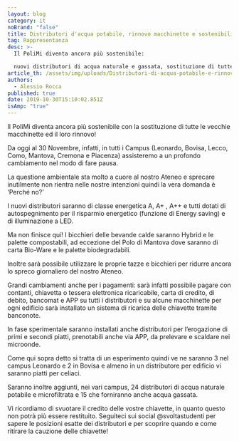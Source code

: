 ```yaml
---
layout: blog
category: it
noBrand: "false"
title: Distributori d'acqua potabile, rinnovo macchinette e sostenibilità
tag: Rappresentanza
desc: >-
  Il PoliMi diventa ancora più sostenibile:

  nuovi distributori di acqua naturale e gassata, sostituzione di tutte le vecchie macchinette, bicchieri Hybrid e palette compostabili e piatti per celiaci.
article_th: /assets/img/uploads/Distributori-di-acqua-potabile-e-rinnovo-macchinette.jpg
authors:
  - Alessio Rocca
published: true
date: 2019-10-30T15:10:02.851Z
isAmp: "true"
---
```

Il PoliMi diventa ancora più sostenibile con la sostituzione di tutte le vecchie macchinette ed il loro rinnovo!

Da oggi al 30 Novembre, infatti, in tutti i Campus (Leonardo, Bovisa, Lecco, Como, Mantova, Cremona e Piacenza) assisteremo a un profondo cambiamento nel modo di fare pausa.

La questione ambientale sta molto a cuore al nostro Ateneo e sprecare inutilmente non rientra nelle nostre intenzioni quindi la vera domanda è ‘Perché no?’

I nuovi distributori saranno di classe energetica A, A+ , A++ e tutti dotati di autospegnimento per il risparmio energetico (funzione di Energy saving) e di illuminazione a LED.

Ma non finisce qui! I bicchieri delle bevande calde saranno Hybrid e le palette compostabili, ad eccezione del Polo di Mantova dove saranno di carta Bio-Ware e le palette biodegradabili.

Inoltre sarà possibile utilizzare le proprie tazze e bicchieri per ridurre ancora lo spreco giornaliero del nostro Ateneo.

Grandi cambiamenti anche per i pagamenti: sarà infatti possibile pagare con contanti, chiavetta o tessera elettronica ricaricabile, carta di credito, di debito, bancomat e APP su tutti i distributori e su alcune macchinette per ogni edificio sarà installato un sistema di ricarica delle chiavette tramite banconote.

In fase sperimentale saranno installati anche distributori per l’erogazione di primi e secondi piatti, prenotabili anche via APP, da prelevare e scaldare nei microonde.

Come qui sopra detto si tratta di un esperimento quindi ve ne saranno 3 nel campus Leonardo e 2 in Bovisa e almeno in un distributore per edificio vi saranno piatti per celiaci.

Saranno inoltre aggiunti, nei vari campus, 24 distributori di acqua naturale potabile e microfiltrata e 15 che forniranno anche acqua gassata.

Vi ricordiamo di svuotare il credito delle vostre chiavette, in quanto questo non potrà più essere restituito. Seguiteci sui social @svoltastudenti per sapere le posizioni esatte dei distributori e per scoprire quando e come ritirare la cauzione delle chiavette!
